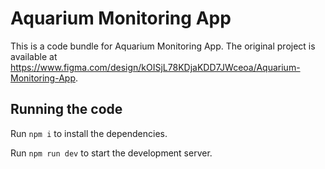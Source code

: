 
  # Aquarium Monitoring App

  This is a code bundle for Aquarium Monitoring App. The original project is available at https://www.figma.com/design/kOISjL78KDjaKDD7JWceoa/Aquarium-Monitoring-App.

  ## Running the code

  Run `npm i` to install the dependencies.

  Run `npm run dev` to start the development server.
  